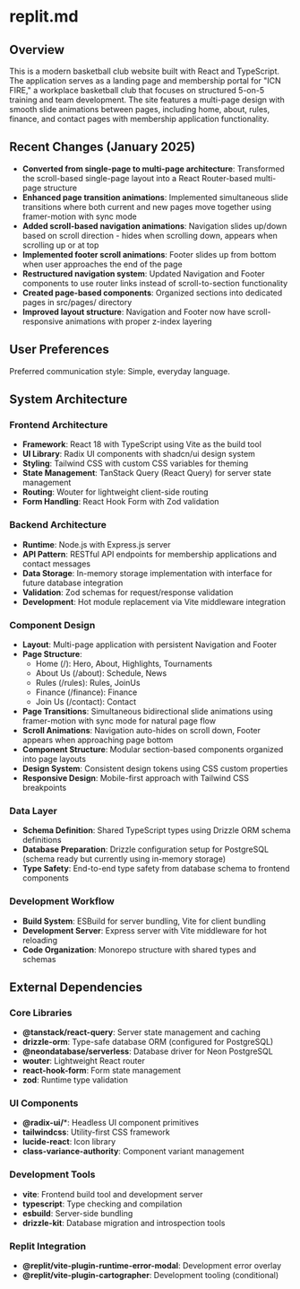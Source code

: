 # replit.md

## Overview

This is a modern basketball club website built with React and TypeScript. The application serves as a landing page and membership portal for "ICN FIRE," a workplace basketball club that focuses on structured 5-on-5 training and team development. The site features a multi-page design with smooth slide animations between pages, including home, about, rules, finance, and contact pages with membership application functionality.

## Recent Changes (January 2025)

- **Converted from single-page to multi-page architecture**: Transformed the scroll-based single-page layout into a React Router-based multi-page structure
- **Enhanced page transition animations**: Implemented simultaneous slide transitions where both current and new pages move together using framer-motion with sync mode
- **Added scroll-based navigation animations**: Navigation slides up/down based on scroll direction - hides when scrolling down, appears when scrolling up or at top
- **Implemented footer scroll animations**: Footer slides up from bottom when user approaches the end of the page
- **Restructured navigation system**: Updated Navigation and Footer components to use router links instead of scroll-to-section functionality
- **Created page-based components**: Organized sections into dedicated pages in src/pages/ directory
- **Improved layout structure**: Navigation and Footer now have scroll-responsive animations with proper z-index layering

## User Preferences

Preferred communication style: Simple, everyday language.

## System Architecture

### Frontend Architecture
- **Framework**: React 18 with TypeScript using Vite as the build tool
- **UI Library**: Radix UI components with shadcn/ui design system
- **Styling**: Tailwind CSS with custom CSS variables for theming
- **State Management**: TanStack Query (React Query) for server state management
- **Routing**: Wouter for lightweight client-side routing
- **Form Handling**: React Hook Form with Zod validation

### Backend Architecture
- **Runtime**: Node.js with Express.js server
- **API Pattern**: RESTful API endpoints for membership applications and contact messages
- **Data Storage**: In-memory storage implementation with interface for future database integration
- **Validation**: Zod schemas for request/response validation
- **Development**: Hot module replacement via Vite middleware integration

### Component Design
- **Layout**: Multi-page application with persistent Navigation and Footer
- **Page Structure**: 
  - Home (/): Hero, About, Highlights, Tournaments
  - About Us (/about): Schedule, News
  - Rules (/rules): Rules, JoinUs
  - Finance (/finance): Finance
  - Join Us (/contact): Contact
- **Page Transitions**: Simultaneous bidirectional slide animations using framer-motion with sync mode for natural page flow
- **Scroll Animations**: Navigation auto-hides on scroll down, Footer appears when approaching page bottom
- **Component Structure**: Modular section-based components organized into page layouts
- **Design System**: Consistent design tokens using CSS custom properties
- **Responsive Design**: Mobile-first approach with Tailwind CSS breakpoints

### Data Layer
- **Schema Definition**: Shared TypeScript types using Drizzle ORM schema definitions
- **Database Preparation**: Drizzle configuration setup for PostgreSQL (schema ready but currently using in-memory storage)
- **Type Safety**: End-to-end type safety from database schema to frontend components

### Development Workflow
- **Build System**: ESBuild for server bundling, Vite for client bundling
- **Development Server**: Express server with Vite middleware for hot reloading
- **Code Organization**: Monorepo structure with shared types and schemas

## External Dependencies

### Core Libraries
- **@tanstack/react-query**: Server state management and caching
- **drizzle-orm**: Type-safe database ORM (configured for PostgreSQL)
- **@neondatabase/serverless**: Database driver for Neon PostgreSQL
- **wouter**: Lightweight React router
- **react-hook-form**: Form state management
- **zod**: Runtime type validation

### UI Components
- **@radix-ui/***: Headless UI component primitives
- **tailwindcss**: Utility-first CSS framework
- **lucide-react**: Icon library
- **class-variance-authority**: Component variant management

### Development Tools
- **vite**: Frontend build tool and development server
- **typescript**: Type checking and compilation
- **esbuild**: Server-side bundling
- **drizzle-kit**: Database migration and introspection tools

### Replit Integration
- **@replit/vite-plugin-runtime-error-modal**: Development error overlay
- **@replit/vite-plugin-cartographer**: Development tooling (conditional)